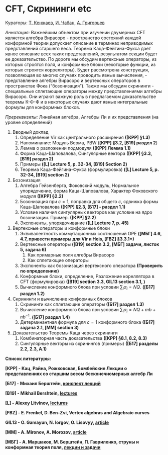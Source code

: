# CFT, Скрининги etc 

Кураторы: [Т. Кенжаев](kenzhaev_t_d@mail.ru), [И. Чабан](miraishihara@gmail.com), [А. Григорьев](andrey4287252@gmail.com)

*Аннотация:* Важнейшим объектом при изучении двумерных CFT является алгебра Вирасоро - пространство состояний каждой конформной теории допускает описание в терминах неприводимых представлений старшего веса. Теорема Каца-Фейгина-Фукса дает явное описание всех таких представлений,  результатом секции будет ее доказательство. По дороге мы обсудим вертексные операторы, из которых строятся поля, и  конформные блоки (некоторые функции, из которых строятся корреляторы). Будет рассмотрена конструкция, позволяющая во многих случаях проводить явные вычисления, - представление алгебры Вирасоро и вертексных операторов в пространстве Фока (“бозонизация”). Также мы обсудим скрининги - специальные сплетающие операторы между представлениями алгебры Вирасоро. Они играют важную роль в предлагаемом доказательстве теоремы К-Ф-Ф и в некоторых случаях дают явные интегральные формулы для конформных блоков.

*Пререквизиты:* Линейная алгебра, Алгебры Ли и их представления (на уровне определений)

1. Вводный доклад
   1. Определение Vir как центрального расширения **([КРР] §1.3)**
   1. Напоминание: Модуль Верма, PBW (**[КРР] §3.2, [B19] раздел 2**)
   1. Лемма о разложении подмодуля **([КРР] Лемма 1.1)**
   1. Форма Каца-Шаповалова, Сингулярные вектора **([КРР] §3.3, [B19] раздел 2)**
   1. Примеры **([L] Lecture 5, p. 32-34, [B19] Section 2)**
   1. Теорема Каца-Фейгина-Фукса (формулировка) **([L] Lecture 5, p. 32-34, [B19] section 2)**
1. Бозонизация
   1. Алгебра Гейзенберга, Фоковский модуль, Нормальное упорядочение, форма Каца-Шаповалова, Характер Фоковского модуля **([КРР] §2.2)**
   1. Бозонизация при $c = 1$, поправка для общего $c$, сдвижка формы Каца-Шаповалова **([КРР] §2.3, [Б17] - раздел 1.1)**
   1. Условие наличия сингулярных векторов как условие на ядро бозонизации. Пример. **([КРР] §2.2)**
   1. Экспоненты, упорядочивание **([L] Lecture 7, p. 45)**
1. Вертексные операторы и конформные блоки
   1. Эквивалентность коммутационных соотношений OPE **([МБГ]  4.6, 4.7, привести примеры для Vir и Heis, [FBZ] §3.3.1\*)**
   1. Вертексные операторы **([B19] section 3.2, [МБГ] задачи, листок 5, задача 6)**
      1. Как примарные поля алгебры Вирасоро 
      1. Как сплетающие операторы
   1. Экспоненты как бозонизация вертексного оператора **(Проверить по определению)**
   1. Конформные блоки, определение, Разложение кореллятора в CFT (формулировка) **([B19] section 3.3, GIL13 section 3.1, )**
   1. Вычисление конформного блока при условии $\sum_{i}\alpha_i = NQ$. **([Б17]  раздел 1.2)**
1. Скрининги и вычисление конформных блоков
   1. Скрининги как сплетающие операторы **([Б17]  раздел 1.3)**
   1. Вычисление конформного блока при условии $\sum_{i}\alpha_i = NQ + mb + nb^{-1}$. **([Б17]  раздел 1.4)**
   1. Детерминантная формула для $c = 1$ конформного блока **([Б17]  задача 2.1, [MM]  section 3)**
1. Доказательство Теоремы Каца через скрининги
   1. Комбинаторная часть доказательства **([КРР] §8.1, 8.2, 8.3)**
   1. Сингулярные векторы из скринингов (примеры)  **([Б17]  разделы 2.2, 2.3, А.1)**	

**Список литературы:**

**[КРР] - Кац, Райна, Рожковская, Бомбейские Лекции о представлениях со старшим весом бесконечномерных алгебр Ли**

**[Б17]  - Михаил Берштейн, [конспект лекций](http://qft.itp.ac.ru/mbersht/CFT/2017/Lectures2017.pdf)**

**[B19] - Mikhail Bershtein, [lectures](http://qft.itp.ac.ru/mbersht/CFT/2019/Lectures2019.pdf)**

**[L] - Alexey Litvinov, [lectures](http://strings.itp.ac.ru/Lecture-Notes/CFT2022.pdf)**

**[FBZ] - E. Frenkel, D. Ben-Zvi, Vertex algebras and Algebraic curves**

**GIL13 - O. Gamayun, N. Iorgov, O. Lisovyy, [article](https://arxiv.org/abs/1302.1832)**

**[MM]  - A. Mironov, A. Morozov, [article](https://arxiv.org/abs/1707.02443)**

**[МБГ]  - А. Маршаков, М. Берштейн, П. Гавриленко, струны и конформная теория поля, [лекции и задачи](https://math.hse.ru/cft2016)**